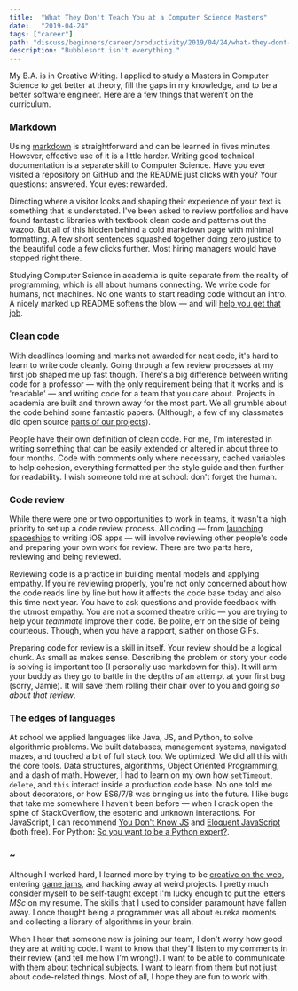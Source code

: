```yaml
---
title:  "What They Don't Teach You at a Computer Science Masters"
date:   "2019-04-24"
tags: ["career"]
path: "discuss/beginners/career/productivity/2019/04/24/what-they-dont-teach-you-at-a-CS-masters.html"
description: "Bubblesort isn't everything."
---
```


My B.A. is in Creative Writing. I applied to study a Masters in Computer Science to get better at theory, fill the gaps in my knowledge, and to be a better software engineer. Here are a few things that weren't on the curriculum.


### Markdown

Using [markdown](https://github.com/adam-p/markdown-here/wiki/Markdown-Cheatsheet) is straightforward and can be learned in fives minutes. However, effective use of it is a little harder. Writing good technical documentation is a separate skill to Computer Science. Have you ever visited a repository on GitHub and the README just clicks with you? Your questions: answered. Your eyes: rewarded.

Directing where a visitor looks and shaping their experience of your text is something that is understated. I've been asked to review portfolios and have found fantastic libraries with textbook clean code and patterns out the wazoo. But all of this hidden behind a cold markdown page with minimal formatting. A few short sentences squashed together doing zero justice to the beautiful code a few clicks further. Most hiring managers would have stopped right there.

Studying Computer Science in academia is quite separate from the reality of programming, which is all about humans connecting. We write code for humans, not machines. No one wants to start reading code without an intro. A nicely marked up README softens the blow — and will [help you get that job](https://dev.to/healeycodes/how-to-write-an-awesome-github-readme-2ldc).

### Clean code

With deadlines looming and marks not awarded for neat code, it's hard to learn to write code cleanly. Going through a few review processes at my first job shaped me up fast though. There's a big difference between writing code for a professor — with the only requirement being that it works and is 'readable' — and writing code for a team that you care about. Projects in academia are built and thrown away for the most part. We all grumble about the code behind some fantastic papers. (Although, a few of my classmates did open source [parts of our projects](https://github.com/healeycodes/websocket-benchmarker)).

People have their own definition of clean code. For me, I'm interested in writing something that can be easily extended or altered in about three to four months. Code with comments only where necessary, cached variables to help cohesion, everything formatted per the style guide and then further for readability. I wish someone told me at school: don't forget the human.

### Code review

While there were one or two opportunities to work in teams, it wasn't a high priority to set up a code review process. All coding — from [launching spaceships](https://coder.today/tech/2017-11-09_nasa-coding-standards-defensive-programming-and-reliability-a-postmortem-static-analysis./) to writing iOS apps — will involve reviewing other people's code and preparing your own work for review. There are two parts here, reviewing and being reviewed.

Reviewing code is a practice in building mental models and applying empathy. If you're reviewing properly, you're not only concerned about how the code reads line by line but how it affects the code base today and also this time next year. You have to ask questions and provide feedback with the utmost empathy. You are not a scorned theatre critic — you are trying to help your _teammate_ improve their code. Be polite, err on the side of being courteous. Though, when you have a rapport, slather on those GIFs.

Preparing code for review is a skill in itself. Your review should be a logical chunk. As small as makes sense. Describing the problem or story your code is solving is important too (I personally use markdown for this). It will arm your buddy as they go to battle in the depths of an attempt at your first bug (sorry, Jamie). It will save them rolling their chair over to you and going _so about that review_.

### The edges of languages

At school we applied languages like Java, JS, and Python, to solve algorithmic problems. We built databases, management systems, navigated mazes, and touched a bit of full stack too. We optimized. We did all this with the core tools. Data structures, algorithms, Object Oriented Programming, and a dash of math. However, I had to learn on my own how `setTimeout`, `delete`, and `this` interact inside a production code base. No one told me about decorators, or how ES6/7/8 was bringing us into the future. I like bugs that take me somewhere I haven't been before — when I crack open the spine of StackOverflow, the esoteric and unknown interactions. For JavaScript, I can recommend [You Don't Know JS](https://github.com/getify/You-Dont-Know-JS) and [Eloquent JavaScript](https://eloquentjavascript.net/) (both free). For Python: [So you want to be a Python expert?](https://www.youtube.com/watch?v=cKPlPJyQrt4).

### ~

Although I worked hard, I learned more by trying to be [creative on the web](https://github.com/healeycodes), entering [game jams](https://healeycodes.com/projects/), and hacking away at weird projects. I pretty much consider myself to be self-taught except I'm lucky enough to put the letters _MSc_ on my resume. The skills that I used to consider paramount have fallen away. I once thought being a programmer was all about eureka moments and collecting a library of algorithms in your brain.

When I hear that someone new is joining our team, I don't worry how good they are at writing code. I want to know that they'll listen to my comments in their review (and tell me how I'm wrong!). I want to be able to communicate with them about technical subjects. I want to learn from them but not just about code-related things. Most of all, I hope they are fun to work with.
